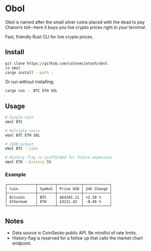 # Obol

Obol is named after the small silver coins placed with the dead to pay Charon’s toll—here it buys you live crypto prices right in your terminal.

Fast, friendly Rust CLI for live crypto prices.

## Install

```bash
git clone https://github.com/colesmcintosh/obol
cd obol
cargo install --path .
```

Or run without installing:

```bash
cargo run -- BTC ETH SOL
```

## Usage

```bash
# Single coin
obol BTC

# Multiple coins
obol BTC ETH SOL

# JSON output
obol BTC --json

# History flag is scaffolded for future expansion
obol ETH --history 7d
```

### Example

```
┌─────────────┬────────┬───────────┬────────────┐
│ Coin        │ Symbol │ Price USD │ 24h Change │
├─────────────┼────────┼───────────┼────────────┤
│ Bitcoin     │ BTC    │ $64201.11 │ +2.10 %    │
│ Ethereum    │ ETH    │ $3111.42  │ -0.40 %    │
└─────────────┴────────┴───────────┴────────────┘
```

## Notes

* Data source is CoinGecko public API. Be mindful of rate limits.
* History flag is reserved for a follow up that calls the market chart endpoint.
